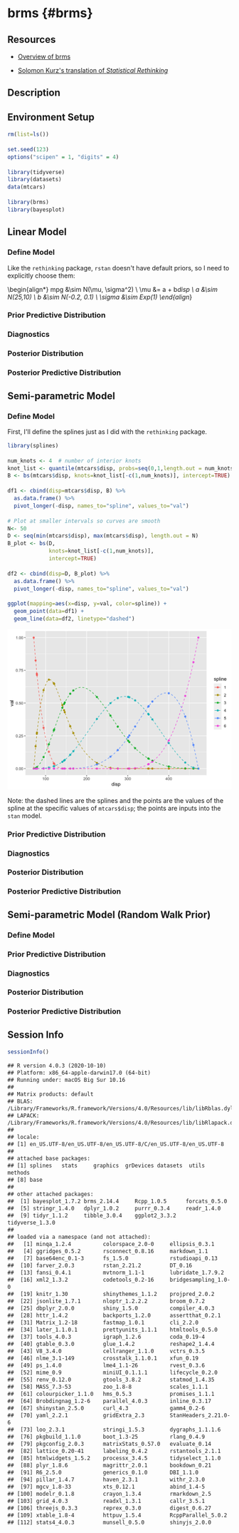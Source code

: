 # brms {#brms}

## Resources

- [Overview of brms](https://cran.r-project.org/web/packages/brms/vignettes/brms_overview.pdf)

- [Solomon Kurz's translation of _Statistical Rethinking_](https://bookdown.org/content/4857/)

## Description


## Environment Setup


```r
rm(list=ls())

set.seed(123)
options("scipen" = 1, "digits" = 4)

library(tidyverse)
library(datasets)
data(mtcars)

library(brms)
library(bayesplot)
```

## Linear Model

### Define Model

Like the `rethinking` package, `rstan` doesn't have default priors, so I need to explicitly choose them:

\begin{align*}
  mpg &\sim N(\mu, \sigma^2) \\
  \mu &= a + b*disp \\
  a &\sim N(25,10) \\
  b &\sim N(-0.2, 0.1) \\
  \sigma &\sim Exp(1)
\end{align*}


### Prior Predictive Distribution



### Diagnostics


### Posterior Distribution



### Posterior Predictive Distribution


## Semi-parametric Model

### Define Model

First, I'll define the splines just as I did with the `rethinking` package.  


```r
library(splines)

num_knots <- 4  # number of interior knots
knot_list <- quantile(mtcars$disp, probs=seq(0,1,length.out = num_knots))
B <- bs(mtcars$disp, knots=knot_list[-c(1,num_knots)], intercept=TRUE)

df1 <- cbind(disp=mtcars$disp, B) %>%
  as.data.frame() %>%
  pivot_longer(-disp, names_to="spline", values_to="val")

# Plot at smaller intervals so curves are smooth
N<- 50
D <- seq(min(mtcars$disp), max(mtcars$disp), length.out = N)
B_plot <- bs(D, 
             knots=knot_list[-c(1,num_knots)], 
             intercept=TRUE)

df2 <- cbind(disp=D, B_plot) %>%
  as.data.frame() %>%
  pivot_longer(-disp, names_to="spline", values_to="val")

ggplot(mapping=aes(x=disp, y=val, color=spline)) +
  geom_point(data=df1) +
  geom_line(data=df2, linetype="dashed")
```

<img src="04_brms_files/figure-html/splines-1.png" width="672" />

Note: the dashed lines are the splines and the points are the values of the spline at the specific values of `mtcars$disp`; the points are inputs into the `stan` model.



### Prior Predictive Distribution



### Diagnostics



### Posterior Distribution



### Posterior Predictive Distribution



## Semi-parametric Model (Random Walk Prior)

### Define Model

### Prior Predictive Distribution

### Diagnostics

### Posterior Distribution

### Posterior Predictive Distribution


## Session Info


```r
sessionInfo()
```

```
## R version 4.0.3 (2020-10-10)
## Platform: x86_64-apple-darwin17.0 (64-bit)
## Running under: macOS Big Sur 10.16
## 
## Matrix products: default
## BLAS:   /Library/Frameworks/R.framework/Versions/4.0/Resources/lib/libRblas.dylib
## LAPACK: /Library/Frameworks/R.framework/Versions/4.0/Resources/lib/libRlapack.dylib
## 
## locale:
## [1] en_US.UTF-8/en_US.UTF-8/en_US.UTF-8/C/en_US.UTF-8/en_US.UTF-8
## 
## attached base packages:
## [1] splines   stats     graphics  grDevices datasets  utils     methods  
## [8] base     
## 
## other attached packages:
##  [1] bayesplot_1.7.2 brms_2.14.4     Rcpp_1.0.5      forcats_0.5.0  
##  [5] stringr_1.4.0   dplyr_1.0.2     purrr_0.3.4     readr_1.4.0    
##  [9] tidyr_1.1.2     tibble_3.0.4    ggplot2_3.3.2   tidyverse_1.3.0
## 
## loaded via a namespace (and not attached):
##   [1] minqa_1.2.4          colorspace_2.0-0     ellipsis_0.3.1      
##   [4] ggridges_0.5.2       rsconnect_0.8.16     markdown_1.1        
##   [7] base64enc_0.1-3      fs_1.5.0             rstudioapi_0.13     
##  [10] farver_2.0.3         rstan_2.21.2         DT_0.16             
##  [13] fansi_0.4.1          mvtnorm_1.1-1        lubridate_1.7.9.2   
##  [16] xml2_1.3.2           codetools_0.2-16     bridgesampling_1.0-0
##  [19] knitr_1.30           shinythemes_1.1.2    projpred_2.0.2      
##  [22] jsonlite_1.7.1       nloptr_1.2.2.2       broom_0.7.2         
##  [25] dbplyr_2.0.0         shiny_1.5.0          compiler_4.0.3      
##  [28] httr_1.4.2           backports_1.2.0      assertthat_0.2.1    
##  [31] Matrix_1.2-18        fastmap_1.0.1        cli_2.2.0           
##  [34] later_1.1.0.1        prettyunits_1.1.1    htmltools_0.5.0     
##  [37] tools_4.0.3          igraph_1.2.6         coda_0.19-4         
##  [40] gtable_0.3.0         glue_1.4.2           reshape2_1.4.4      
##  [43] V8_3.4.0             cellranger_1.1.0     vctrs_0.3.5         
##  [46] nlme_3.1-149         crosstalk_1.1.0.1    xfun_0.19           
##  [49] ps_1.4.0             lme4_1.1-26          rvest_0.3.6         
##  [52] mime_0.9             miniUI_0.1.1.1       lifecycle_0.2.0     
##  [55] renv_0.12.0          gtools_3.8.2         statmod_1.4.35      
##  [58] MASS_7.3-53          zoo_1.8-8            scales_1.1.1        
##  [61] colourpicker_1.1.0   hms_0.5.3            promises_1.1.1      
##  [64] Brobdingnag_1.2-6    parallel_4.0.3       inline_0.3.17       
##  [67] shinystan_2.5.0      curl_4.3             gamm4_0.2-6         
##  [70] yaml_2.2.1           gridExtra_2.3        StanHeaders_2.21.0-6
##  [73] loo_2.3.1            stringi_1.5.3        dygraphs_1.1.1.6    
##  [76] pkgbuild_1.1.0       boot_1.3-25          rlang_0.4.9         
##  [79] pkgconfig_2.0.3      matrixStats_0.57.0   evaluate_0.14       
##  [82] lattice_0.20-41      labeling_0.4.2       rstantools_2.1.1    
##  [85] htmlwidgets_1.5.2    processx_3.4.5       tidyselect_1.1.0    
##  [88] plyr_1.8.6           magrittr_2.0.1       bookdown_0.21       
##  [91] R6_2.5.0             generics_0.1.0       DBI_1.1.0           
##  [94] pillar_1.4.7         haven_2.3.1          withr_2.3.0         
##  [97] mgcv_1.8-33          xts_0.12.1           abind_1.4-5         
## [100] modelr_0.1.8         crayon_1.3.4         rmarkdown_2.5       
## [103] grid_4.0.3           readxl_1.3.1         callr_3.5.1         
## [106] threejs_0.3.3        reprex_0.3.0         digest_0.6.27       
## [109] xtable_1.8-4         httpuv_1.5.4         RcppParallel_5.0.2  
## [112] stats4_4.0.3         munsell_0.5.0        shinyjs_2.0.0
```

